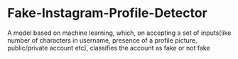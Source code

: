 # Fake-Instagram-Profile-Detector
A model based on machine learning, which, on accepting a set of inputs(like number of characters in username, presence of a profile picture, public/private account etc), classifies the account as fake or not fake 
